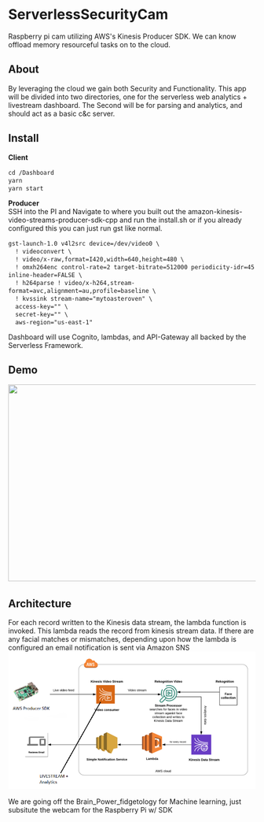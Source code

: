 # ServerlessSecurityCam
Raspberry pi cam utilizing AWS's Kinesis Producer SDK. 
We can know offload memory resourceful tasks on to the cloud.

## About 
By leveraging the cloud we gain both Security and Functionality. This app will be divided into two directories, one for the serverless web analytics + livestream dashboard. The Second will be for parsing and analytics, and should act as a basic c&c server. 

## Install
   **Client**
   
    cd /Dashboard
    yarn 
    yarn start
    
   **Producer**  
SSH into the PI and Navigate to where you built out the amazon-kinesis-video-streams-producer-sdk-cpp and run the install.sh or if
you already configured this you can just run gst like normal.

```
gst-launch-1.0 v4l2src device=/dev/video0 \
  ! videoconvert \
  ! video/x-raw,format=I420,width=640,height=480 \
  ! omxh264enc control-rate=2 target-bitrate=512000 periodicity-idr=45 inline-header=FALSE \
  ! h264parse ! video/x-h264,stream-format=avc,alignment=au,profile=baseline \
  ! kvssink stream-name="mytoasteroven" \
  access-key="" \
  secret-key="" \
  aws-region="us-east-1"
  ```

Dashboard will use Cognito, lambdas, and API-Gateway all backed by the Serverless Framework. 
## Demo
<img src="https://media.giphy.com/media/xvEg0tIKiz1DEkuTa5/giphy.gif" width="700" height="400">



## Architecture
 For each record written to the Kinesis data stream, the lambda function is invoked. This lambda reads the record from kinesis stream data. If there are any facial matches or mismatches, depending upon how the lambda is configured an email notification is sent via Amazon SNS 
![project flow](Media/flow.png)

We are going off the Brain_Power_fidgetology for Machine learning, just subsitute the webcam for the Raspberry Pi w/ SDK

